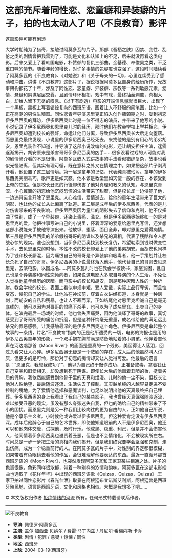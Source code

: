 # 这部充斥着同性恋、恋童癖和异装癖的片子，拍的也太动人了吧（不良教育）影评

这篇影评可能有剧透

大学时期纯为了猎奇，接触过阿莫多瓦的片子。那部《吾栖之肤》囚禁、变性、乱伦之类的剧情曾把我雷到了，可能是文化和认知上的不足，后来就没再看这类电影。后来又爱上了看韩国电影，朴赞郁的复仇三部曲，金基德、奉俊昊之类，不乏重口味的情节。随着年龄的增长，对许多事情的包容度也变强了，这段时间陆续看了阿莫多瓦的《不良教育》、《对她说》和《关于母亲的一切》，心里连续受到了感动和冲击。讲讲《不良教育》这部片子，据说根据阿莫多瓦自身的经历所作，光故事架构都花了十年，涉及了同性恋、恋童癖、异装癖、宗教等一系列敏感元素，爱情、悬疑和阴谋层层交叠，且剧情环环相扣，戏中有戏，最终抽丝剥茧，真相大白，却给人留下无尽的叹息。（以下有剧透）电影的开端信息量就很巨大，出现了一个黑板，黑板上写着错综复杂的西班牙语，画着让人不舒服的简笔画，比如一个正在高潮的男性生殖器。同性恋青年导演恩里克正陷入创作瓶颈期之时，受到初恋伊多尼西奥的拜访，伊多尼西奥此时是一位不得志的演员，并带来了他写的小说。小说记录了伊多尼西奥和恩里克儿时的经历，那时他们在教会学校上学并相恋，伊多尼西奥却遭到校长的强奸，命运让他们分离，导致伊多尼西奥长大后走向堕落。而恩里克最终发现，小说里的伊多尼西奥已经死去，来找他的是别有用心的弟弟胡安，恩里克装作不知道，并导演了这部小说改编的电影，还让胡安担任主演，迷雾逐渐揭开，胡安原来是杀害哥哥伊多尼西奥的凶手……很多没看过戏的人可能对我的剧情简介看的不是很懂，阿莫多瓦嵌入式讲故事的手法看似错综复杂，故事也看似光怪陆离，但其实有理可循，既在意料之外又在情理之中。如果把这部片子剥离开看，他设置了这三层情境。第一层是童年的记忆，代表纯真被玷污。童年的伊多尼西奥美丽乖巧，歌声更是如天籁，他本该是教堂里如天使一般的存在，本该受到上帝的庇佑。但是校长丑恶的行径却伤害了他对真理和教义的认知。与恩里克青涩、小心翼翼的初恋给他沉闷恐慌的生活带来了甜蜜，但是校长却一边侵犯了他，一边违背诺言开除了恩里克。人心难信，爱情逝去，给他的童年生活带来了巨大的阴影，也让他的成长从此偏离了轨道。第二层是成年后的伊多尼西奥，代表的是儿时伤害带来的不良影响。伊多尼西奥因为童年的阴影失去了信仰和克制，他不仅扭曲了性别，成了一个异装癖，还染上毒瘾、滥交。但是伊多尼西奥始终如一的是对恩里克的爱，他把往事写进自己的小说里，怀着深深的爱意给恩里克写信，还梦想这部小说能亲手被他导演出来。他放纵、堕落、面目全非，却对恩里克爱得痴情。第三层是伊多尼西奥的弟弟假扮哥哥的阴谋以及杀兄的真相，代表了残酷和令人胆战心惊的现实。谁也没想到，当伊多尼西奥找到校长复仇，希望勒索到钱财做变性手术，去见恩里克的时候，本性不改的校长却爱上了他的弟弟胡安。而胡安也同样为了钱和校长厮混，因为痛恨自己的哥哥是个异装癖和吸毒者，他一手策划并让校长杀死了自己的哥哥。伊多尼西奥的小说最终落入他手，他代替自己的哥哥去见恩里克，去演电影，以图成名……阿莫多瓦儿时也在教会学校读书，家庭贫困，且自己也是个异装癖和同性恋倾向者，如果说这电影大多取自导演的个人生活，不免让人觉得他童年经历的灰暗。而电影中的校长和胡安，则是那种灰暗人性的一种折射。教会学校的校长，表面上看似中规中矩，受人爱戴，实际上品行卑劣，而且性变态，侵犯自己的学生。让他站在神坛前，穿着白衣讲经布道，本身就是一种讽刺；而胡安的自私和残暴，也让人不寒而栗，正如结尾他对恩里克坦诚自己是毫无底线的，他可以因为对哥哥的恨痛下杀手，也可以为了成名冒充、出卖自己的身体。在演完最后一场戏的时候，他也曾失声痛哭，因为他演绎了哥哥的故事，真切感受到了哥哥所受的痛苦和折磨，但是这种忏悔毫无重量，成名带给他的满足远比杀兄的罪恶感强。让我感触最深的是伊多尼西奥这个角色。伊多尼西奥是串起整个故事的一条线，片名“不良教育”指向的正是他所遭受的一切，电影的海报也是用的伊多尼西奥童年的形象，一个双手抱在胸前满是防备地站着的小男孩。他伴着吉他声在河边唱那首《Moon River》的画面是童真的一个残影，美丽得让人落泪，回过头看又让人心碎。伊多尼西奥无疑是一个悲剧的存在，成人后的他虽然叫人讨厌，但更多的是可怜，那份对于初恋的痴情却又让人觉得可爱。他最后的遗言是：“恩里克，我想我成功了”，他以为自己终于敲诈成功，正准备戒毒，拿着钱让自己变美和旧爱相见，却没想到死于阴谋。即使长大后的他画着丑陋的妆，挺着劣质的假胸，我依然能感受到他骨子里的天真和烂漫。儿时的他一尘不染，但校长让他对人性绝望，最后随波逐流，生活失去了控制。其实越单纯的人越容易走进不受控制的境地，为了爱情他选择和恶魔谈判，也足以说明出他的天真最终把自己埋葬。伊多尼西奥的身上我看出了我自己的某些影子，我也曾经天真倔强随波逐流，难以接受丑恶的现实，虽没有那么夸张迷失自我，但也的确给自己的精神带来了不小的困扰。而恩里克则是另一种我们比较向往的更为自由的人，正如他自己所说，他是个享乐主义者。小时候他或许爱过伊多尼西奥，但这种爱肯定没有伊多尼西奥深。成年后他醉心于自己的艺术世界，即使他知道眼前的人不是伊多尼西奥，他还可以和他肉体交缠，试探他，及时行乐。他成熟、稳重、利己，但是并不会伤害他人，他同情着伊多尼西奥也谴责着丑恶，但是也不会情绪化，不会被现实所左右。时间总是一步一步把生活的真相向我们揭开，但是我们终究要学会坚强和克制，走出伤痛，成为一个稳重前行的人。在阿莫多瓦的片子中，对性别的界定都很模糊，如果带着有色眼镜去看他的作品，会很难理解他要表达的东西。最近一直循环那首西班牙语的《Moon River》，也突然发现阿莫多瓦和王家卫某些相通之处。片子的色调很像，色彩同样很浓郁，带着一种别样的浓情和韵味。阿莫多瓦在这部电影插曲也选取了《花样年华》中出现的西班牙语歌《Quizas，Quizas，Quizas》,王家卫拍过同性恋影片《春光乍泄》取景在阿根廷布宜诺斯艾利斯，阿根廷曾是西班牙殖民地，语言是西班牙语，文化和风格也相似。大概是我想多了吧……

© 本文版权归作者 [拒绝情绪的河流](https://www.douban.com/people/umi_fields/) 所有，任何形式转载请联系作者。

---

![不良教育](https://img9.doubanio.com/view/photo/s_ratio_poster/public/p1910921856.webp)

- **导演**: 佩德罗·阿莫多瓦
- **主演**: 盖尔·加西亚·贝纳尔 / 费雷·马丁内兹 / 丹尼尔·希梅内斯·卡乔
- **类型**: 剧情 / 犯罪 / 悬疑 / 惊悚 / 同性
- **地区**: 西班牙
- **上映**: 2004-03-19(西班牙)